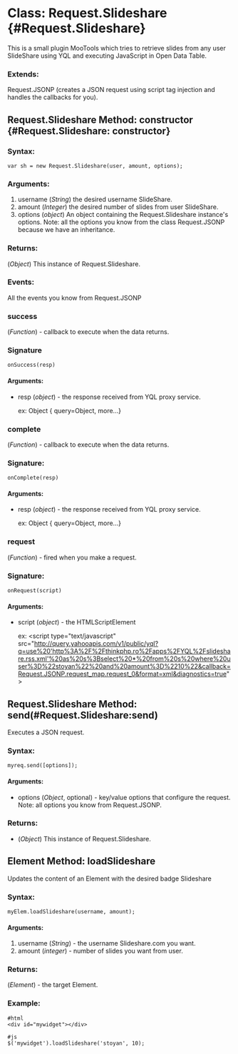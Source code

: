 Class: Request.Slideshare {#Request.Slideshare}
=========================================================

This is a small plugin MooTools which tries to retrieve slides from any user SlideShare using YQL and executing JavaScript in Open Data Table.

### Extends:

Request.JSONP (creates a JSON request using script tag injection and handles the callbacks for you).


Request.Slideshare Method: constructor {#Request.Slideshare: constructor}
----------------------------------------------------------------------------------

### Syntax:

    var sh = new Request.Slideshare(user, amount, options);


### Arguments:

1. username (*String*) the desired username SlideShare.
2. amount (*Integer*) the desired number of slides from user SlideShare.
3. options (*object*) An object containing the Request.Slideshare instance's options.
Note: all the options you know from the class Request.JSONP because we have an inheritance.

### Returns:

(*Object*) This instance of Request.Slideshare.

### Events:

All the events you know from Request.JSONP

### success 

(*Function*) - callback to execute when the data returns.

### Signature

    onSuccess(resp)

#### Arguments:

- resp (*object*) - the response received from YQL proxy service.

   ex: Object { query=Object, more...} 


### complete

(*Function*) - callback to execute when the data returns.

### Signature:

    onComplete(resp)

#### Arguments:

- resp (*object*) - the response received from YQL proxy service.

   ex: Object { query=Object, more...} 


### request

(*Function*) - fired when you make a request.

### Signature:

    onRequest(script)

#### Arguments:

- script (*object*) - the HTMLScriptElement

  ex: &lt;script type="text/javascript" src="http://query.yahooapis.com/v1/public/yql?q=use%20'http%3A%2F%2Fthinkphp.ro%2Fapps%2FYQL%2Fslideshare.rss.xml'%20as%20s%3Bselect%20*%20from%20s%20where%20user%3D%22stoyan%22%20and%20amount%3D%2210%22&callback=Request.JSONP.request_map.request_0&format=xml&diagnostics=true"&gt;


Request.Slideshare Method: send(#Request.Slideshare:send)
---------------------------------------------------------

Executes a JSON request.

### Syntax:

    myreq.send([options]);

#### Arguments: 

- options (*Object*, optional) - key/value options that configure the request. Note: all options you know from Request.JSONP.     

### Returns:

- (*Object*) This instance of Request.Slideshare.

## Element Method: loadSlideshare

Updates the content of an Element with the desired badge Slideshare 

### Syntax:

    myElem.loadSlideshare(username, amount);

#### Arguments: 

1. username (*String*) - the username Slideshare.com you want.
2. amount (*integer*) - number of slides you want from user.

### Returns:

(*Element*) - the target Element.

### Example: 

    #html
    <div id="mywidget"></div>
 
    #js 
    $('mywidget').loadSlideshare('stoyan', 10);

